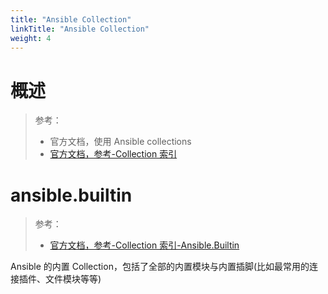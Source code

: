 ```yaml
---
title: "Ansible Collection"
linkTitle: "Ansible Collection"
weight: 4
---
```


# 概述

> 参考：
> - 官方文档，使用 Ansible collections
> - [官方文档，参考-Collection 索引](https://docs.ansible.com/ansible/latest/collections/index.html)


# ansible.builtin

> 参考：
> - [官方文档，参考-Collection 索引-Ansible.Builtin](https://docs.ansible.com/ansible/latest/collections/ansible/builtin/index.html)

Ansible 的内置 Collection，包括了全部的内置模块与内置插脚(比如最常用的连接插件、文件模块等等)


